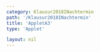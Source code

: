```yaml
---
category: Klausur2018INachtermin
path: '/Klausur2018INachtermin'
title: 'AppletA3'
type: 'Applet'

layout: nil
---
```

<link type="text/css" href="https://cdnjs.cloudflare.com/ajax/libs/jsxgraph/0.99.6/jsxgraph.css"><link rel="stylesheet" type="text/css" href="//cdnjs.cloudflare.com/ajax/libs/jsxgraph/0.99.7/jsxgraph.css" />
<div id="1e7c4657-9bfe-4760-98ec-967a085ad2c4" class="jxgbox" style="width:500px; height:500px">
<script type="text/javascript">
    (function() {
	var board = JXG.JSXGraph.initBoard('1e7c4657-9bfe-4760-98ec-967a085ad2c4', {
                boundingbox: [-8, 8, 8, -8],
                axis: true
                
            });
	var A = board.create('point', [-3,0], {fixed:true});
var B = board.create('point', [3,0], {fixed:true});

var Dcp= board.create('point', [-8,0], {visible:false})
var Dc= board.create('circle', [A,Dcp], {visible:false})
var D = board.create('glider', [-1,5,Dc], {color:'orange'})

var AB = board.create('line', [A,B], {straightFirst:false, straightLast:false})

var C = board.create('point', [function(){return -D.X()}, function(){return D.Y()}], {name:'C'})
var DC = board.create('line', [D,C], {straightFirst:false, straightLast:false})

var AD = board.create('line', [A,D], {straightFirst:false, straightLast:false})

var CB = board.create('line', [C,B], {straightFirst:false, straightLast:false})

var phi = board.create('angle', [B,A,D], {radius:2, name:'phi'});

board.create('text', [3,7,'phi = '])
board.create('text', [5,7,function(){return Math.round(phi.Value()*180/Math.PI)}], {fixed:true})
})()
  </script>
  </div>

